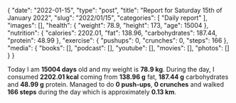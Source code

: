 {
    "date": "2022-01-15",
    "type": "post",
    "title": "Report for Saturday 15th of January 2022",
    "slug": "2022\/01\/15",
    "categories": [
        "Daily report"
    ],
    "images": [],
    "health": {
        "weight": 78.9,
        "height": 173,
        "age": 15004
    },
    "nutrition": {
        "calories": 2202.01,
        "fat": 138.96,
        "carbohydrates": 187.44,
        "protein": 48.99
    },
    "exercise": {
        "pushups": 0,
        "crunches": 0,
        "steps": 166
    },
    "media": {
        "books": [],
        "podcast": [],
        "youtube": [],
        "movies": [],
        "photos": []
    }
}

Today I am <strong>15004 days</strong> old and my weight is <strong>78.9 kg</strong>. During the day, I consumed <strong>2202.01 kcal</strong> coming from <strong>138.96 g</strong> fat, <strong>187.44 g</strong> carbohydrates and <strong>48.99 g</strong> protein. Managed to do <strong>0 push-ups</strong>, <strong>0 crunches</strong> and walked <strong>166 steps</strong> during the day which is approximately <strong>0.13 km</strong>.